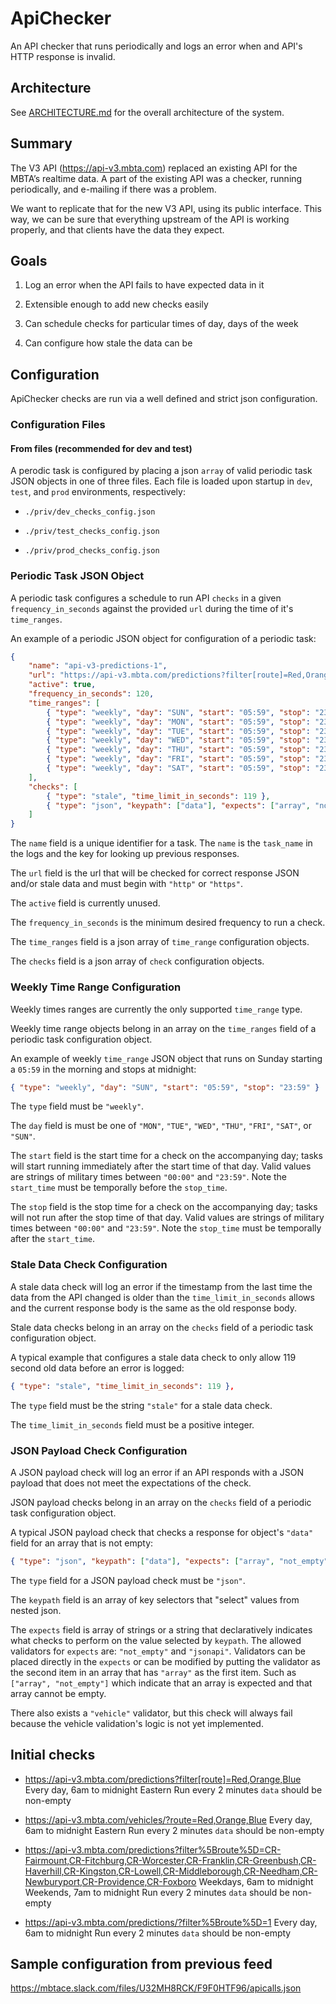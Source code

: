 # ApiChecker

An API checker that runs periodically and logs an error when and API's HTTP response is invalid.

## Architecture

See [ARCHITECTURE.md](ARCHITECTURE.md) for the overall architecture of the system.

## Summary

The V3 API (https://api-v3.mbta.com) replaced an existing API for the MBTA’s realtime data. A part of the existing API was a checker, running periodically, and e-mailing if there was a problem.

We want to replicate that for the new V3 API, using its public interface. This way, we can be sure that everything upstream of the API is working properly, and that clients have the data they expect.

## Goals

1. Log an error when the API fails to have expected data in it

2. Extensible enough to add new checks easily

3. Can schedule checks for particular times of day, days of the week

4. Can configure how stale the data can be


## Configuration

ApiChecker checks are run via a well defined and strict json configuration.

### Configuration Files

#### From files (recommended for dev and test)

A perodic task is configured by placing a json `array` of valid periodic task JSON objects in one of three files. Each file is loaded upon startup in `dev`, `test`, and `prod` environments, respectively:

+ `./priv/dev_checks_config.json`

+ `./priv/test_checks_config.json`

+ `./priv/prod_checks_config.json`



### Periodic Task JSON Object

A periodic task configures a schedule to run API `checks` in a given `frequency_in_seconds` against the provided `url` during the time of it's `time_ranges`.

An example of a periodic JSON object for configuration of a periodic task:

```json
{
    "name": "api-v3-predictions-1",
    "url": "https://api-v3.mbta.com/predictions?filter[route]=Red,Orange,Blue",
    "active": true,
    "frequency_in_seconds": 120,
    "time_ranges": [
        { "type": "weekly", "day": "SUN", "start": "05:59", "stop": "23:59" },
        { "type": "weekly", "day": "MON", "start": "05:59", "stop": "23:59" },
        { "type": "weekly", "day": "TUE", "start": "05:59", "stop": "23:59" },
        { "type": "weekly", "day": "WED", "start": "05:59", "stop": "23:59" },
        { "type": "weekly", "day": "THU", "start": "05:59", "stop": "23:59" },
        { "type": "weekly", "day": "FRI", "start": "05:59", "stop": "23:59" },
        { "type": "weekly", "day": "SAT", "start": "05:59", "stop": "23:59" }
    ],
    "checks": [
        { "type": "stale", "time_limit_in_seconds": 119 },
        { "type": "json", "keypath": ["data"], "expects": ["array", "not_empty"] }
    ]
}
```

The `name` field is a unique identifier for a task. The `name` is the `task_name` in the logs and the key for looking up previous responses.

The `url` field is the url that will be checked for correct response JSON and/or stale data and must begin with `"http"` or `"https"`.

The `active` field is currently unused.

The `frequency_in_seconds` is the minimum desired frequency to run a check.

The `time_ranges` field is a json array of `time_range` configuration objects.

The `checks` field is a json array of `check` configuration objects.

### Weekly Time Range Configuration

Weekly times ranges are currently the only supported `time_range` type.

Weekly time range objects belong in an array on the `time_ranges` field of a periodic task configuration object.

An example of weekly `time_range` JSON object that runs on Sunday starting a `05:59` in the morning and stops at midnight:

```json
{ "type": "weekly", "day": "SUN", "start": "05:59", "stop": "23:59" }
```

The `type` field must be `"weekly"`.

The `day` field is must be one of `"MON"`, `"TUE"`, `"WED"`, `"THU"`, `"FRI"`, `"SAT"`, or `"SUN"`.

The `start` field is the start time for a check on the accompanying day; tasks will start running immediately after the start time of that day. Valid values are strings of military times between `"00:00"` and `"23:59"`. Note the `start_time` must be temporally before the `stop_time`.

The `stop` field is the stop time for a check on the accompanying day; tasks will not run after the stop time of that day. Valid values are strings of military times between `"00:00"` and `"23:59"`. Note the `stop_time` must be temporally after the `start_time`.


### Stale Data Check Configuration

A stale data check will log an error if the timestamp from the last time the data from the API changed is older than the `time_limit_in_seconds` allows and the current response body is the same as the old response body.

Stale data checks belong in an array on the `checks` field of a periodic task configuration object.

A typical example that configures a stale data check to only allow 119 second old data before an error is logged:

```json
{ "type": "stale", "time_limit_in_seconds": 119 },
```

The `type` field must be the string `"stale"` for a stale data check.

The `time_limit_in_seconds` field must be a positive integer.

### JSON Payload Check Configuration

A JSON payload check will log an error if an API responds with a JSON payload that does not meet the expectations of the check.

JSON payload checks belong in an array on the `checks` field of a periodic task configuration object.

A typical JSON payload check that checks a response for object's `"data"` field for an array that is not empty:

```json 
{ "type": "json", "keypath": ["data"], "expects": ["array", "not_empty"] }
```

The `type` field for a JSON payload check must be `"json"`.

The `keypath` field is an array of key selectors that "select" values from nested json.

The `expects` field is array of strings or a string that declaratively indicates what checks to perform on the value selected by `keypath`. The allowed validators for `expects` are: `"not_empty"` and `"jsonapi"`. Validators can be placed directly in the `expects` or can be modified by putting the validator as the second item in an array that has `"array"` as the first item. Such as `["array", "not_empty"]` which indicate that an array is expected and that array cannot be empty.

There also exists a `"vehicle"` validator, but this check will always fail because the vehicle validation's logic is not yet implemented.

## Initial checks

+ https://api-v3.mbta.com/predictions?filter[route]=Red,Orange,Blue Every day, 6am to midnight Eastern
Run every 2 minutes
`data` should be non-empty

 + https://api-v3.mbta.com/vehicles/?route=Red,Orange,Blue
Every day, 6am to midnight Eastern
Run every 2 minutes
`data` should be non-empty

+ https://api-v3.mbta.com/predictions?filter%5Broute%5D=CR-Fairmount,CR-Fitchburg,CR-Worcester,CR-Franklin,CR-Greenbush,CR-Haverhill,CR-Kingston,CR-Lowell,CR-Middleborough,CR-Needham,CR-Newburyport,CR-Providence,CR-Foxboro
Weekdays, 6am to midnight
Weekends, 7am to midnight
Run every 2 minutes
`data` should be non-empty

+ https://api-v3.mbta.com/predictions/?filter%5Broute%5D=1
Every day, 6am to midnight
Run every 2 minutes
`data` should be non-empty

## Sample configuration from previous feed

https://mbtace.slack.com/files/U32MH8RCK/F9F0HTF96/apicalls.json
